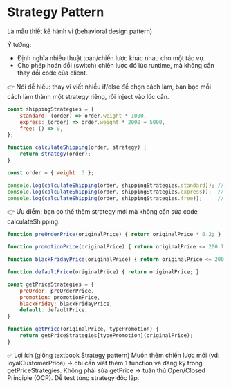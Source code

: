 # Strategy Pattern

Là mẫu thiết kế hành vi (behavioral design pattern)

Ý tưởng:
- Định nghĩa nhiều thuật toán/chiến lược khác nhau cho một tác vụ.
- Cho phép hoán đổi (switch) chiến lược đó lúc runtime, mà không cần thay đổi code của client.

👉 Nói dễ hiểu: thay vì viết nhiều if/else để chọn cách làm, bạn bọc mỗi cách làm thành một strategy riêng, rồi inject vào lúc cần.

```javascript
const shippingStrategies = {
    standard: (order) => order.weight * 1000,
    express: (order) => order.weight * 2000 + 5000,
    free: () => 0,
};

function calculateShipping(order, strategy) {
    return strategy(order);
}

const order = { weight: 3 };

console.log(calculateShipping(order, shippingStrategies.standard)); // 3000
console.log(calculateShipping(order, shippingStrategies.express));  // 11000
console.log(calculateShipping(order, shippingStrategies.free));     // 0
```

👉 Ưu điểm: bạn có thể thêm strategy mới mà không cần sửa code calculateShipping.



```javascript
function preOrderPrice(originalPrice) { return originalPrice * 0.2; }

function promotionPrice(originalPrice) { return originalPrice <= 200 ? originalPrice * 0.1 : originalPrice - 30; }

function blackFridayPrice(originalPrice) { return originalPrice <= 200 ? originalPrice * 0.2 : originalPrice - 50; }

function defaultPrice(originalPrice) { return originalPrice; }

const getPriceStrategies = {
    preOrder: preOrderPrice,
    promotion: promotionPrice,
    blackFriday: blackFridayPrice,
    default: defaultPrice,
} 

function getPrice(originalPrice, typePromotion) {
    return getPriceStrategies[typePromotion](originalPrice); 
}
```
✅ Lợi ích (giống textbook Strategy pattern)
Muốn thêm chiến lược mới (vd: loyalCustomerPrice) → chỉ cần viết thêm 1 function và đăng ký trong getPriceStrategies.
Không phải sửa getPrice → tuân thủ Open/Closed Principle (OCP). Dễ test từng strategy độc lập.
